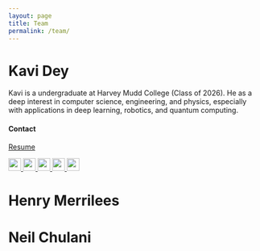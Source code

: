 ```yaml
---
layout: page
title: Team
permalink: /team/
---
```


# Kavi Dey

Kavi is a undergraduate at Harvey Mudd College (Class of 2026). He as a deep interest in computer science, engineering, and physics, especially with applications in deep learning, robotics, and quantum computing.

#### Contact
<!-- Personal Website -->

[Resume](https://raw.githubusercontent.com/kavidey/resume/main/one-column.pdf)

<a href="mailto:kaviasher@gmail.com">
<img src="https://raw.githubusercontent.com/FortAwesome/Font-Awesome/6.x/svgs/solid/envelope.svg" width="25" height="25">
</a>
<a href="github.com/kavidey/">
<img src="https://raw.githubusercontent.com/FortAwesome/Font-Awesome/6.x/svgs/brands/github.svg" width="25" height="25">
</a>
<a href="https://www.linkedin.com/in/kavidey/">
<img src="https://raw.githubusercontent.com/FortAwesome/Font-Awesome/6.x/svgs/brands/linkedin.svg" width="25" height="25">
</a>
<a href="https://www.youtube.com/c/kavidey">
<img src="https://raw.githubusercontent.com/FortAwesome/Font-Awesome/6.x/svgs/brands/youtube.svg" width="25" height="25">
</a>
<a href="https://vimeo.com/kavidey">
<img src="https://raw.githubusercontent.com/FortAwesome/Font-Awesome/6.x/svgs/brands/vimeo.svg" width="25" height="25">
</a>

# Henry Merrilees

# Neil Chulani